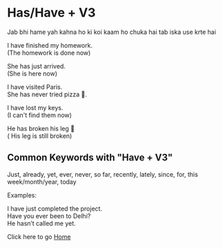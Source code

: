 # Has/Have + V3

Jab bhi hame yah kahna ho ki koi kaam ho chuka hai tab iska use krte hai

I have finished my homework.<br>
(The homework is done now)<br>

She has just arrived.<br>
(She is here now)<br>

I have visited Paris.<br>
She has never tried pizza 🍕.<br>

I have lost my keys.<br>
(I can't find them now)<br>

He has broken his leg 🦵 <br>
( His leg is still broken)<br>


## Common Keywords with "Have + V3"

Just, already, yet, ever, never, so far, recently, lately, since, for, this week/month/year, today

Examples:

I have just completed the project.<br>
Have you ever been to Delhi?<br>
He hasn’t called me yet.<br>


Click here to go [Home](/courses/english/readme.md)